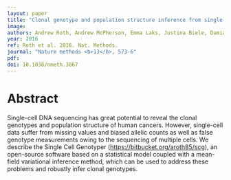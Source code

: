 ```yaml
---
layout: paper
title: "Clonal genotype and population structure inference from single-cell tumor sequencing."
image: 
authors: Andrew Roth, Andrew McPherson, Emma Laks, Justina Biele, Damian Yap, Adrian Wan, Maia A Smith, Cydney B Nielsen, Jessica N McAlpine, Samuel Aparicio, Alexandre Bouchard-Côté, Sohrab P Shah
year: 2016
ref: Roth et al. 2016. Nat. Methods.
journal: "Nature methods <b>13</b>, 573-6"
pdf: 
doi: 10.1038/nmeth.3867
---
```


# Abstract

Single-cell DNA sequencing has great potential to reveal the clonal genotypes and population structure of human cancers. However, single-cell data suffer from missing values and biased allelic counts as well as false genotype measurements owing to the sequencing of multiple cells. We describe the Single Cell Genotyper (https://bitbucket.org/aroth85/scg), an open-source software based on a statistical model coupled with a mean-field variational inference method, which can be used to address these problems and robustly infer clonal genotypes.

